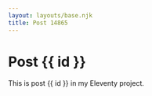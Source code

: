 ```yaml
---
layout: layouts/base.njk
title: Post 14865
---
```


# Post {{ id }}

This is post {{ id }} in my Eleventy project.
